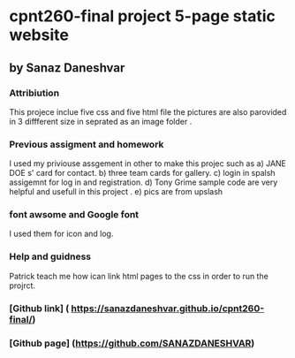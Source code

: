 
# cpnt260-final project 5-page static website
## by Sanaz Daneshvar
### Attribiution
This projece inclue five css and five html file the pictures are also parovided in 3 diffferent size in seprated as an image folder .
 ### Previous assigment and homework

I used my priviouse assgement in other to make this projec such as
a) JANE DOE s' card for contact.
b) three team cards  for gallery.
c) login in spalsh assigemnt for log in and registration.
d) Tony Grime sample code are very helpful and usefull in this project .
e) pics are from upslash
### font awsome  and Google font 
I used them for icon and log.
### Help and guidness
 Patrick teach me how ican link html pages to  the css in order to run  the projrct.
### [Github link] ( https://sanazdaneshvar.github.io/cpnt260-final/)
### [Github page] (https://github.com/SANAZDANESHVAR)
